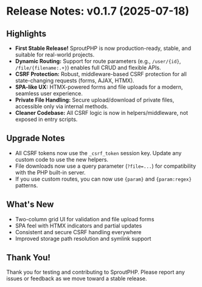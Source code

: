 # Release Notes: v0.1.7 (2025-07-18)

## Highlights

- **First Stable Release!** SproutPHP is now production-ready, stable, and suitable for real-world projects.
- **Dynamic Routing:** Support for route parameters (e.g., `/user/{id}`, `/file/{filename:.+}`) enables full CRUD and flexible APIs.
- **CSRF Protection:** Robust, middleware-based CSRF protection for all state-changing requests (forms, AJAX, HTMX).
- **SPA-like UX:** HTMX-powered forms and file uploads for a modern, seamless user experience.
- **Private File Handling:** Secure upload/download of private files, accessible only via internal methods.
- **Cleaner Codebase:** All CSRF logic is now in helpers/middleware, not exposed in entry scripts.

## Upgrade Notes

- All CSRF tokens now use the `_csrf_token` session key. Update any custom code to use the new helpers.
- File downloads now use a query parameter (`?file=...`) for compatibility with the PHP built-in server.
- If you use custom routes, you can now use `{param}` and `{param:regex}` patterns.

## What's New

- Two-column grid UI for validation and file upload forms
- SPA feel with HTMX indicators and partial updates
- Consistent and secure CSRF handling everywhere
- Improved storage path resolution and symlink support

## Thank You!

Thank you for testing and contributing to SproutPHP. Please report any issues or feedback as we move toward a stable release.
